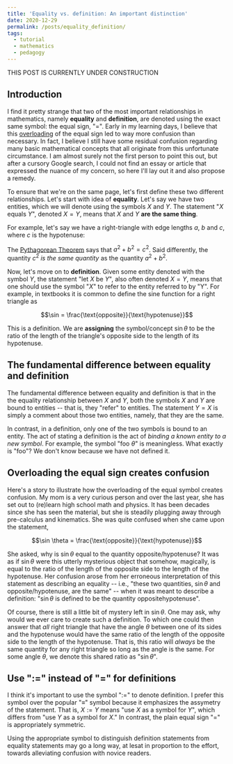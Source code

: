 ```yaml
---
title: 'Equality vs. definition: An important distinction'
date: 2020-12-29
permalink: /posts/equality_definition/
tags:
  - tutorial
  - mathematics
  - pedagogy
---
```


THIS POST IS CURRENTLY UNDER CONSTRUCTION

Introduction
----------

I find it pretty strange that two of the most important relationships in mathematics, namely **equality** and **definition**, are denoted using the exact same symbol: the equal sign, "=". Early in my learning days, I believe that this [overloading](https://en.wikipedia.org/wiki/Operator_overloading) of the equal sign led to way more confusion than necessary.  In fact, I believe I still have some residual confusion regarding many basic mathematical concepts that all originate from this unfortunate circumstance.  I am almost surely not the first person to point this out, but after a cursory Google search, I could not find an essay or article that expressed the nuance of my concern, so here I'll lay out it and also propose a remedy.

To ensure that we're on the same page, let's first define these two different relationships. Let's start with idea of **equality**.  Let's say we have two entities, which we will denote using the symbols $X$ and $Y$.  The statement "$X$ equals $Y$", denoted $X = Y$, means that $X$ and $Y$ **are the same thing**.  

For example, let's say we have a right-triangle with edge lengths $a$, $b$ and $c$, where $c$ is the hypotenuse: 


The [Pythagorean Theorem](https://en.wikipedia.org/wiki/Pythagorean_theorem) says that $a^2 + b^2 = c^2$. Said differently, the quantity $c^2$ *is the same quantity* as the quantity $a^2 + b^2$.

Now, let's move on to **definition**. Given some entity denoted with the symbol $Y$, the statement "let $X$ be $Y$", also often denoted $X = Y$, means that one should use the symbol "$X$" to refer to the entity referred to by "Y".  For example, in textbooks it is common to define the sine function for a right triangle as 

$$\sin = \frac{\text{opposite}}{\text{hypotenuse}}$$

This is a definition. We are **assigning** the symbol/concept $\sin \theta$ to be the ratio of the length of the triangle's opposite side to the length of its hypotenuse.

The fundamental difference between equality and definition
----------------

The fundamental difference between equality and definition is that in the the equality relationship between $X$ and $Y$, both the symbols $X$ and $Y$ are bound to entities -- that is, they "refer" to entities. The statement $Y = X$ is simply a comment about those two entities, namely, that they are the same.

In contrast, in a definition, only one of the two symbols is bound to an entity. The act of stating a definition is the act of *binding a known entity to a new symbol*.  For example, the symbol "$\text{foo} \ \theta$" is meaningless. What exactly is "foo"?  We don't know because we have not defined it.

Overloading the equal sign creates confusion
----------------

Here's a story to illustrate how the overloading of the equal symbol creates confusion. My mom is a very curious person and over the last year, she has set out to (re)learn high school math and physics. It has been decades since she has seen the material, but she is steadily plugging away through pre-calculus and kinematics. She was quite confused when she came upon the statement, 

$$\sin \theta = \frac{\text{opposite}}{\text{hypotenuse}}$$

She asked, why is $\sin \theta$ equal to the quantity $\text{opposite} / \text{hypotenuse}$? It was as if $\sin \theta$ were this utterly mysterious object that somehow, magically, is equal to the ratio of the length of the opposite side to the length of the hypotenuse. Her confusion arose from her erroneous interpretation of this statement as describing an equality -- i.e., "these two quantities, $\sin \theta$ and $\text{opposite} / \text{hypotenuse}$, are the same" -- when it was meant to describe a definition: "$\sin \theta$ is defined to be the quantity $\text{opposite} \text{hypotenuse}$". 

Of course, there is still a little bit of mystery left in $\sin \theta$. One may ask, why would we ever care to create such a definition. To which one could then answer that *all* right triangle that have the angle $\theta$ between one of its sides and the hypotenuse would have the same ratio of the length of the opposite side to the length of the hypotenuse.  That is, this ratio will *always* be the same quantity for any right triangle so long as the angle is the same.  For some angle $\theta$, we denote this shared ratio as "$\sin \theta$". 

Use ":=" instead of "=" for definitions
----------------

I think it's important to use the symbol ":=" to denote definition.  I prefer this symbol over the popular "$\equiv$" symbol because it emphasizes the assymetry of the statement.  That is, $X := Y$ means "use $X$ as a symbol for $Y$", which differs from "use $Y$ as a symbol for $X$." In contrast, the plain equal sign "=" is appropriately symmetric. 

Using the appropriate symbol to distinguish definition statements from equality statements may go a long way, at lesat in proportion to the effort, towards alleviating confusion with novice readers.  





